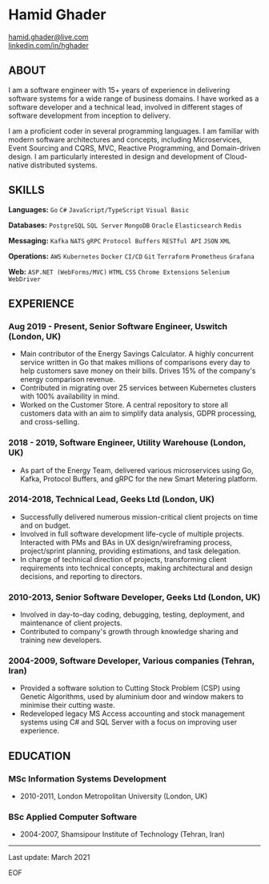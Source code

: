 
# Hamid Ghader 
[hamid.ghader@live.com](mailto:hamid.ghader@live.com)\
[linkedin.com/in/hghader](https://www.linkedin.com/in/hghader)

## ABOUT
I am a software engineer with 15+ years of experience in delivering software systems for a wide range of business domains. I have worked as a software developer and a technical lead, involved in different stages of software development from inception to delivery.

I am a proficient coder in several programming languages. I am familiar with modern software architectures and concepts, including Microservices, Event Sourcing and CQRS, MVC, Reactive Programming, and Domain-driven design. I am particularly interested in design and development of Cloud-native distributed systems.

## SKILLS

**Languages:** `Go` `C#` `JavaScript/TypeScript` `Visual Basic`

**Databases:** `PostgreSQL` `SQL Server` `MongoDB` `Oracle` `Elasticsearch` `Redis`

**Messaging:** `Kafka` `NATS` `gRPC` `Protocol Buffers` `RESTful API` `JSON` `XML`

**Operations:** `AWS` `Kubernetes` `Docker` `CI/CD` `Git` `Terraform` `Prometheus` `Grafana`

**Web:** `ASP.NET (WebForms/MVC)` `HTML` `CSS` `Chrome Extensions` `Selenium WebDriver`

## EXPERIENCE

### Aug 2019 - Present, Senior Software Engineer, Uswitch (London, UK)
- Main contributor of the Energy Savings Calculator. A highly concurrent service written in Go that makes millions of comparisons every day to help customers save money on their bills. Drives 15% of the company's energy comparison revenue.
- Contributed in migrating over 25 services between Kubernetes clusters with 100% availability in mind.
- Worked on the Customer Store. A central repository to store all customers data with an aim to simplify data analysis, GDPR processing, and cross-selling. 

<div style="page-break-after: always"></div>

### 2018 - 2019, Software Engineer, Utility Warehouse (London, UK)
- As part of the Energy Team, delivered various microservices using Go, Kafka, Protocol Buffers, and gRPC for the new Smart Metering platform.

### 2014-2018, Technical Lead, Geeks Ltd (London, UK)
- Successfully delivered numerous mission-critical client projects on time and on budget.
- Involved in full software development life-cycle of multiple projects. Interacted with PMs and BAs in UX design/wireframing process, project/sprint planning, providing estimations, and task delegation.
- In charge of technical direction of projects, transforming client requirements into technical concepts, making architectural and design decisions, and reporting to directors.

### 2010-2013, Senior Software Developer, Geeks Ltd (London, UK)
- Involved in day-to-day coding, debugging, testing, deployment, and maintenance of client projects.
- Contributed to company's growth through knowledge sharing and training new developers.

### 2004-2009, Software Developer, Various companies (Tehran, Iran)
- Provided a software solution to Cutting Stock Problem (CSP) using Genetic Algorithms, used by aluminium door and window makers to minimise their cutting waste.
- Redeveloped legacy MS Access accounting and stock management systems using C# and SQL Server with a focus on improving user experience.

## EDUCATION

### MSc Information Systems Development
- 2010-2011, London Metropolitan University (London, UK)

### BSc Applied Computer Software
- 2004-2007, Shamsipour Institute of Technology (Tehran, Iran)
---
Last update: March 2021

EOF

